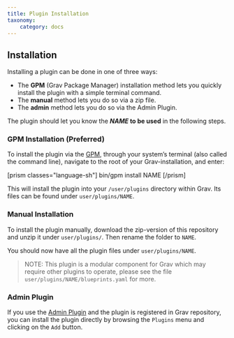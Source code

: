 ```yaml
---
title: Plugin Installation
taxonomy:
    category: docs
---
```


## Installation

Installing a plugin can be done in one of three ways:

- The **GPM** (Grav Package Manager) installation method lets you quickly install the plugin with a simple terminal command.
- The **manual** method lets you do so via a zip file.
- The **admin** method lets you do so via the Admin Plugin.

The plugin should let you know the **_NAME_ to be used** in the following steps.

### GPM Installation (Preferred)

To install the plugin via the [GPM](http://learn.getgrav.org/advanced/grav-gpm), through your system’s terminal (also called the command line), navigate to the root of your Grav-installation, and enter:

[prism classes="language-sh"]
bin/gpm install NAME
[/prism]

This will install the plugin into your `/user/plugins` directory within Grav. Its files can be found under `user/plugins/NAME`.

### Manual Installation

To install the plugin manually, download the zip-version of this repository and unzip it under `user/plugins/`. Then rename the folder to `NAME`.

You should now have all the plugin files under `user/plugins/NAME`.

> NOTE: This plugin is a modular component for Grav which may require other plugins to operate, please see the file `user/plugins/NAME/blueprints.yaml` for more.

### Admin Plugin

If you use the [Admin Plugin](https://github.com/getgrav/grav-plugin-admin) and the plugin is registered in Grav repository, you can install the plugin directly by browsing the `Plugins` menu and clicking on the `Add` button.
